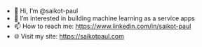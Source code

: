 - 👋 Hi, I’m @saikot-paul
- 👀 I’m interested in building machine learning as a service apps 
- 📫 How to reach me: https://www.linkedin.com/in/saikot-paul
- :globe_with_meridians: Visit my site: https://saikotpaul.com


<!---
saikot-paul/saikot-paul is a ✨ special ✨ repository because its `README.md` (this file) appears on your GitHub profile.
You can click the Preview link to take a look at your changes.
--->
